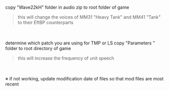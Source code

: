 copy
"Wave22kH" folder in audio zip to root folder of game
>this will change the voices of MM31 "Heavy Tank" and MM41 "Tank" to their EftBP counterparts

<br></br>
determine which patch you are using for TMP or LS
copy
"Parameters " folder to root directory of game
>this will increase the frequency of unit speech

<br></br>
※ if not working, update modification date of files so that mod files are most recent

